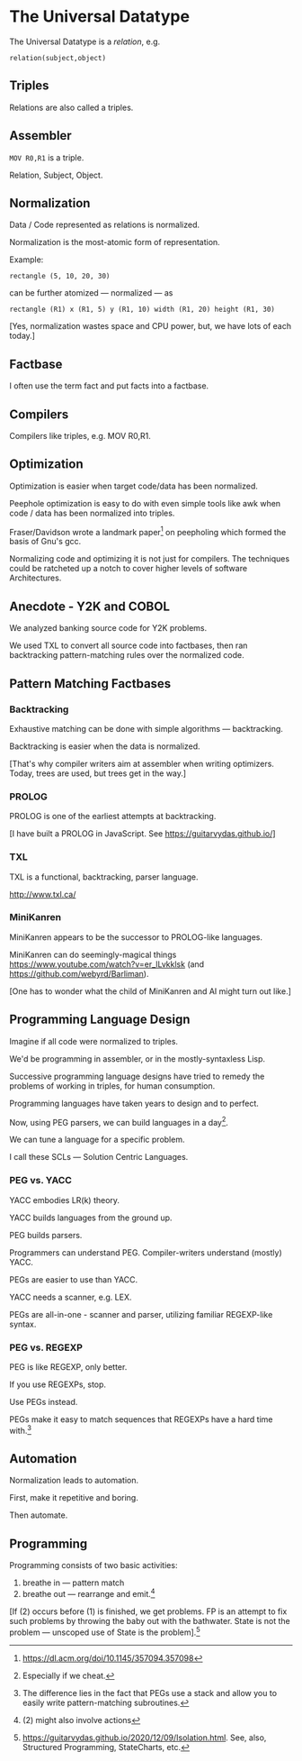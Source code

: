 # The Universal Datatype

The Universal Datatype is a *relation*, e.g.

`relation(subject,object)`



## Triples

Relations are also called a triples.


## Assembler

`MOV R0,R1`
is a triple.  

Relation, Subject, Object.


## Normalization

Data / Code represented as relations is normalized.

Normalization is the most-atomic form of representation.

Example:

`rectangle (5, 10, 20, 30)`

can be further atomized — normalized — as

`rectangle (R1)
x (R1, 5)
y (R1, 10)
width (R1, 20)
height (R1, 30)`

[Yes, normalization wastes space and CPU power, but, we have lots of each today.]

## Factbase

I often use the term fact and put facts into a factbase.

## Compilers

Compilers like triples, e.g. MOV R0,R1.

## Optimization

Optimization is easier when target code/data has been normalized.

Peephole optimization is easy to do with even simple tools like awk when code / data has been normalized into triples.

Fraser/Davidson wrote a landmark paper[^fn1] on peepholing which formed the basis of Gnu's gcc.

Normalizing code and optimizing it is not just for compilers.  The techniques could be ratcheted up a notch to cover higher levels of software Architectures.

## Anecdote - Y2K and COBOL

We analyzed banking source code for Y2K problems.

We used TXL to convert all source code into factbases, then ran backtracking pattern-matching rules over the normalized code.

## Pattern Matching Factbases

### Backtracking

Exhaustive matching can be done with simple algorithms — backtracking.

Backtracking is easier when the data is normalized. 

[That's why compiler writers aim at assembler when writing optimizers.  Today, trees are used, but trees get in the way.]

### PROLOG

PROLOG is one of the earliest attempts at backtracking.

[I have built a PROLOG in JavaScript.  See https://guitarvydas.github.io/]

### TXL

TXL is a functional, backtracking, parser language.

http://www.txl.ca/


### MiniKanren

MiniKanren appears to be the successor to PROLOG-like languages.

MiniKanren can do seemingly-magical things https://www.youtube.com/watch?v=er_lLvkklsk (and https://github.com/webyrd/Barliman).

[One has to wonder what the child of MiniKanren and AI might turn out like.]

## Programming Language Design

Imagine if all code were normalized to triples.

We'd be programming in assembler, or in the mostly-syntaxless Lisp.

Successive programming language designs have tried to remedy the problems of working in triples, for human consumption.

Programming languages have taken years to design and to perfect.

Now, using PEG parsers, we can build languages in a day[^fn2].  

We can tune a language for a specific problem.  

I call these SCLs — Solution Centric Languages.

### PEG vs. YACC

YACC embodies LR(k) theory.

YACC builds languages from the ground up.

PEG builds parsers.

Programmers can understand PEG.  Compiler-writers understand (mostly) YACC.

PEGs are easier to use than YACC.

YACC needs a scanner, e.g. LEX.

PEGs are all-in-one - scanner and parser, utilizing familiar REGEXP-like syntax.


### PEG vs. REGEXP

PEG is like REGEXP, only better.

If you use REGEXPs, stop.  

Use PEGs instead.

PEGs make it easy to match sequences that REGEXPs have a hard time with.[^fn3]

## Automation

Normalization leads to automation.

First, make it repetitive and boring.

Then automate.


## Programming

Programming consists of two basic activities:

1. breathe in — pattern match
2. breathe out — rearrange and emit.[^fn4]

[If (2) occurs before (1) is finished, we get problems.  FP is an attempt to fix such problems by throwing the baby out with the bathwater.  State is not the problem — unscoped use of State is the problem].[^fn5]


[^fn1]: https://dl.acm.org/doi/10.1145/357094.357098

[^fn2]: Especially if we cheat.

[^fn3]: The difference lies in the fact that PEGs use a stack and allow you to easily write pattern-matching subroutines.

[^fn4]: (2) might also involve actions

[^fn5]: https://guitarvydas.github.io/2020/12/09/Isolation.html.  See, also, Structured Programming, StateCharts, etc.